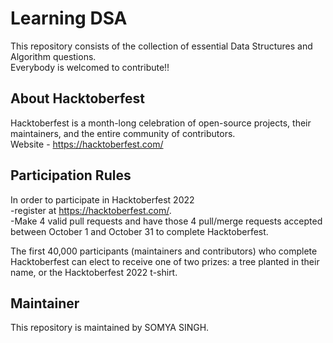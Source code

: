 
# Learning DSA

This repository consists of the collection of essential Data Structures and Algorithm questions.       
Everybody is welcomed to contribute!!
## About Hacktoberfest
Hacktoberfest is a month-long celebration of open-source projects, their maintainers, and the entire community of contributors.  
Website - https://hacktoberfest.com/
## Participation Rules
In order to participate in Hacktoberfest 2022  
-register at https://hacktoberfest.com/.  
-Make 4 valid pull requests and have those 4 pull/merge requests accepted between October 1 and October 31 to complete Hacktoberfest.

The first 40,000 participants (maintainers and contributors) who complete Hacktoberfest can elect to receive one of two prizes: a tree planted in their name, or the Hacktoberfest 2022 t-shirt.

## Maintainer
This repository is maintained by SOMYA SINGH.
